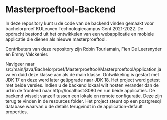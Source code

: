 # Masterproeftool-Backend
In deze repository kunt u de code van de backend vinden gemaakt voor bachelorproef KULeuven Technologiecampus Gent 2021-2022. De opdracht bestond uit het ontwikkelen van een webapplicatie en mobiele applicatie die dienen als nieuwe masterproeftool.

Contributers van deze repository zijn Robin Tourlamain, Fien De Leersnyder en Emmy Valckenier.

Navigeer naar src/main/java/Bachelorproef/Masterproeftool/MasterproeftoolApplication.java en duid deze klasse aan als de main klasse. Ontwikkeling is gestart met JDK 17 en deze werd later geüpgrade naar JDK 18. Het project werd getest met beide versies. Indien u de backend lokaal wilt hosten verander dan de url in de frontend naar http://localhost:8080 en run beide applicaties. De backend wisselt vanzelf tussen een lokale en remote configuratie. Deze zijn terug te vinden in de resources folder. Het project steunt op een postgresql database waarvan u de details terugvindt in de application-default properties.
